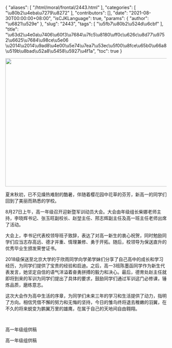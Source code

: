 {
    "aliases": [
        "/html/moral/frontal/2443.html"
    ],
    "categories": [
        "\u80b2\u4eba\u7279\u8272"
    ],
    "contributors": [],
    "date": "2021-08-30T00:00:00+08:00",
    "isCJKLanguage": true,
    "params": {
        "author": "\u6821\u529e"
    },
    "slug": "2443",
    "tags": [
        "\u5fb7\u80b2\u524d\u6cbf"
    ],
    "title": "\u63d2\u4e0a\u7406\u60f3\u7684\u7fc5\u8180\uff0c\u626c\u8d77\u9752\u6625\u7684\u98ce\u5e06 \u2014\u2014\u9ad8\u4e00\u5e74\u7ea7\u53ec\u5f00\u8fce\u65b0\u66a8\u519b\u8bad\u52a8\u5458\u5927\u4f1a",
    "toc": true
}


<img
    src="https://cdn.tfls.online/mirror/full/5332ab13583c672551072e02620baa01ceffe560.jpg"
    style="display:block;margin-left:auto;margin-right:auto;"
    decoding="async"
    fetchpriority="auto"
    loading="lazy"
    height="400"
    width="600"
/>







夏末秋初，已不见燥热难耐的酷暑，伴随着樱花园中花草的芬芳，新高一的同学们回到了美丽而熟悉的学校。




8月27日上午，高一年级召开迎新暨军训动员大会。大会由年级组长柴娜老师主持，李晓辉书记、张玉旺副校长、赵堃主任、邢志辉副主任及高一班主任老师出席了活动。




大会上，李书记代表校领导班子致辞，表达了对高一新生的衷心祝贺，同时勉励同学们应当志存高远、德才并重、情理兼修、勇于开拓。随后，校领导为保送直升的优秀毕业生颁发荣誉证书。




2018级保送至北京大学的于欣雨同学向学弟学妹们分享了自己高中的成长和学习经历，为同学们提供了宝贵的经验和启迪。之后，高一3班陈墨函同学作为新生代表发言，她坚定自信的语气洋溢着奋勇拼搏的毅力和决心。最后，德育处赵主任就即将到来的军训为同学们提出了具体的要求，鼓励同学们通过军训这门必修课，锤炼品质，磨练意志。




这次大会作为高中生活的序章，为同学们未来三年的学习和生活提供了动力，指明了方向。相信凭借不懈的努力和无悔的坚持，今日的雏鸟终将退去稚嫩的羽翼，在不久的将来蜕变为鹏翼万里的雄鹰，在属于自己的天地间自由翱翔。




  
 



高一年级组供稿




 高一年级组供稿
 


